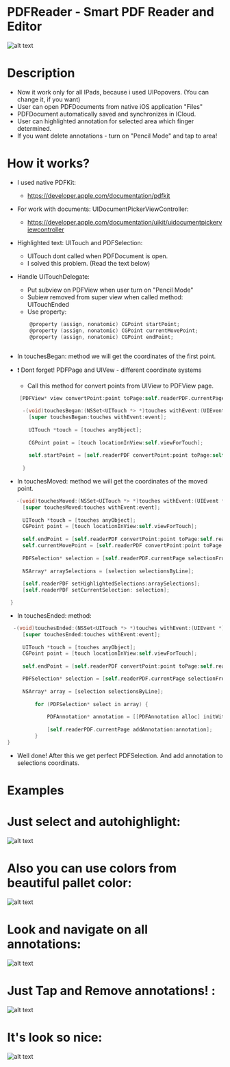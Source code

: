 # PDFReader - Smart PDF Reader and Editor

![alt text](https://preview.ibb.co/mVtVv8/desk.png)

# Description

- Now it work only for all IPads, because i used UIPopovers. (You can change it, if you want)
- User can open PDFDocuments from native iOS application "Files"
- PDFDocument automatically saved and synchronizes in ICloud.
- User can highlighted annotation for selected area which finger determined.
- If you want delete annotations - turn on "Pencil Mode" and tap to area!

# How it works?

- I used native PDFKit:
  - https://developer.apple.com/documentation/pdfkit
- For work with documents: UIDocumentPickerViewController:
  - https://developer.apple.com/documentation/uikit/uidocumentpickerviewcontroller
  
- Highlighted text: UITouch and PDFSelection:
  - UITouch dont called when PDFDocument is open.
  - I solved this problem. (Read the text below)
 
- Handle UITouchDelegate:
  - Put subview on PDFView when user turn on "Pencil Mode"
  - Subiew removed from super view when called method: UITouchEnded
  - Use property:
  ``` objective-c
      @property (assign, nonatomic) CGPoint startPoint;
      @property (assign, nonatomic) CGPoint currentMovePoint;
      @property (assign, nonatomic) CGPoint endPoint;
     
  ```
- In touchesBegan: method we will get the coordinates of the first point.
- ❗️ Dont forget! PDFPage and UIVew - different coordinate systems
  - Call this method for convert points from UIView to PDFView page.
  
 ``` objective-c
     [PDFView* view convertPoint:point toPage:self.readerPDF.currentPage]
 ```
  
 ```  objective-c
      -(void)touchesBegan:(NSSet<UITouch *> *)touches withEvent:(UIEvent *)event {
        [super touchesBegan:touches withEvent:event];
    
        UITouch *touch = [touches anyObject];
    
        CGPoint point = [touch locationInView:self.viewForTouch];
    
        self.startPoint = [self.readerPDF convertPoint:point toPage:self.readerPDF.currentPage];
      
      }
  ```
  
   - In touchesMoved: method we will get the coordinates of the moved point.
   
   ```objective-c
      -(void)touchesMoved:(NSSet<UITouch *> *)touches withEvent:(UIEvent *)event {
        [super touchesMoved:touches withEvent:event];
    
        UITouch *touch = [touches anyObject];
        CGPoint point = [touch locationInView:self.viewForTouch];
    
        self.endPoint = [self.readerPDF convertPoint:point toPage:self.readerPDF.currentPage];
        self.currentMovePoint = [self.readerPDF convertPoint:point toPage:self.readerPDF.currentPage];
    
        PDFSelection* selection = [self.readerPDF.currentPage selectionFromPoint:self.startPoint toPoint:self.currentMovePoint];
        
        NSArray* arraySelections = [selection selectionsByLine];
    
        [self.readerPDF setHighlightedSelections:arraySelections];
        [self.readerPDF setCurrentSelection: selection];
   
    }
   ```
  - In touchesEnded: method:
   ```objective-c
     -(void)touchesEnded:(NSSet<UITouch *> *)touches withEvent:(UIEvent *)event {
        [super touchesEnded:touches withEvent:event];
    
        UITouch *touch = [touches anyObject];
        CGPoint point = [touch locationInView:self.viewForTouch];
    
        self.endPoint = [self.readerPDF convertPoint:point toPage:self.readerPDF.currentPage];

        PDFSelection* selection = [self.readerPDF.currentPage selectionFromPoint:self.startPoint toPoint:self.endPoint];
    
        NSArray* array = [selection selectionsByLine];
    
            for (PDFSelection* select in array) {
    
                PDFAnnotation* annotation = [[PDFAnnotation alloc] initWithBounds:[select boundsForPage:self.readerPDF.currentPage] forType:PDFAnnotationSubtypeHighlight withProperties:nil];
                
                [self.readerPDF.currentPage addAnnotation:annotation];
            }
}

```
 
 - Well done! After this we get perfect PDFSelection. And add annotation to selections coordinats.

# Examples

# Just select and autohighlight:

![alt text](https://thumbs.gfycat.com/ThriftyInfiniteKob-size_restricted.gif)


# Also you can use colors from beautiful pallet color:

![alt text](https://thumbs.gfycat.com/WarlikeAntiqueHoatzin-size_restricted.gif)


# Look and navigate on all annotations:

![alt text](https://thumbs.gfycat.com/QuerulousAdolescentAnchovy-size_restricted.gif)

# Just Tap and Remove annotations! :

![alt text](https://thumbs.gfycat.com/HairyPotableHusky-size_restricted.gif)


# It's look so nice:

![alt text](https://image.ibb.co/fOZqv8/onDevice.png)
 

